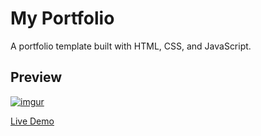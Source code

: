 # My Portfolio

A portfolio template built with HTML, CSS, and JavaScript.

## Preview

[![imgur](https://imgur.com/a/portfolio-1aztelf.gif)](https://binodcoder.github.io/binodcoder)

[Live Demo](https://binodcoder.github.io/binodcoder)
